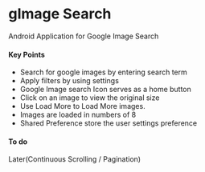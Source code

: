 gImage Search
======

Android Application for Google Image Search

#### Key Points
+ Search for google images by entering search term
+ Apply filters by using settings
+ Google Image search Icon serves as a home button
+ Click on an image to view the original size
+ Use Load More to Load More images.
+ Images are loaded in numbers of 8
+ Shared Preference store the user settings preference

#### To do
Later(Continuous Scrolling / Pagination)
